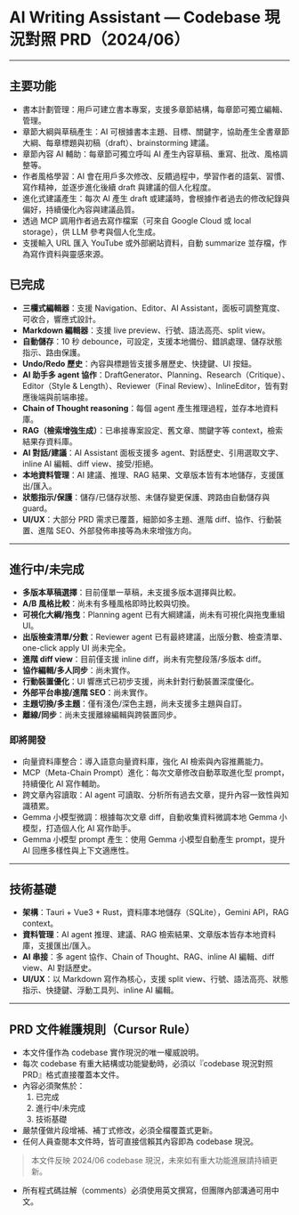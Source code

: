 # AI Writing Assistant — Codebase 現況對照 PRD（2024/06）

---

## 主要功能

- 書本計劃管理：用戶可建立書本專案，支援多章節結構，每章節可獨立編輯、管理。
- 章節大綱與草稿產生：AI 可根據書本主題、目標、關鍵字，協助產生全書章節大綱、每章標題與初稿（draft）、brainstorming 建議。
- 章節內容 AI 輔助：每章節可獨立呼叫 AI 產生內容草稿、重寫、批改、風格調整等。
- 作者風格學習：AI 會在用戶多次修改、反饋過程中，學習作者的語氣、習慣、寫作精神，並逐步進化後續 draft 與建議的個人化程度。
- 進化式建議產生：每次 AI 產生 draft 或建議時，會根據作者過去的修改紀錄與偏好，持續優化內容與建議品質。
- 透過 MCP 調用作者過去寫作檔案（可來自 Google Cloud 或 local storage），供 LLM 參考與個人化生成。
- 支援輸入 URL 匯入 YouTube 或外部網站資料，自動 summarize 並存檔，作為寫作資料與靈感來源。

## 已完成

- **三欄式編輯器**：支援 Navigation、Editor、AI Assistant，面板可調整寬度、可收合，響應式設計。
- **Markdown 編輯器**：支援 live preview、行號、語法高亮、split view。
- **自動儲存**：10 秒 debounce，可設定，支援本地備份、錯誤處理、儲存狀態指示、路由保護。
- **Undo/Redo 歷史**：內容與標題皆支援多層歷史、快捷鍵、UI 按鈕。
- **AI 助手多 agent 協作**：DraftGenerator、Planning、Research（Critique）、Editor（Style & Length）、Reviewer（Final Review）、InlineEditor，皆有對應後端與前端串接。
- **Chain of Thought reasoning**：每個 agent 產生推理過程，並存本地資料庫。
- **RAG（檢索增強生成）**：已串接專案設定、舊文章、關鍵字等 context，檢索結果存資料庫。
- **AI 對話/建議**：AI Assistant 面板支援多 agent、對話歷史、引用選取文字、inline AI 編輯、diff view、接受/拒絕。
- **本地資料管理**：AI 建議、推理、RAG 結果、文章版本皆有本地儲存，支援匯出/匯入。
- **狀態指示/保護**：儲存/已儲存狀態、未儲存變更保護、跨路由自動儲存與 guard。
- **UI/UX**：大部分 PRD 需求已覆蓋，細節如多主題、進階 diff、協作、行動裝置、進階 SEO、外部發佈串接等為未來增強方向。

---

## 進行中/未完成

- **多版本草稿選擇**：目前僅單一草稿，未支援多版本選擇與比較。
- **A/B 風格比較**：尚未有多種風格即時比較與切換。
- **可視化大綱/拖曳**：Planning agent 已有大綱建議，尚未有可視化與拖曳重組 UI。
- **出版檢查清單/分數**：Reviewer agent 已有最終建議，出版分數、檢查清單、one-click apply UI 尚未完全。
- **進階 diff view**：目前僅支援 inline diff，尚未有完整段落/多版本 diff。
- **協作編輯/多人同步**：尚未實作。
- **行動裝置優化**：UI 響應式已初步支援，尚未針對行動裝置深度優化。
- **外部平台串接/進階 SEO**：尚未實作。
- **主題切換/多主題**：僅有淺色/深色主題，尚未支援多主題與自訂。
- **離線/同步**：尚未支援離線編輯與跨裝置同步。

### 即將開發

- 向量資料庫整合：導入語意向量資料庫，強化 AI 檢索與內容推薦能力。
- MCP（Meta-Chain Prompt）進化：每次文章修改自動萃取進化型 prompt，持續優化 AI 寫作輔助。
- 跨文章內容讀取：AI agent 可讀取、分析所有過去文章，提升內容一致性與知識積累。
- Gemma 小模型微調：根據每次文章 diff，自動收集資料微調本地 Gemma 小模型，打造個人化 AI 寫作助手。
- Gemma 小模型 prompt 產生：使用 Gemma 小模型自動產生 prompt，提升 AI 回應多樣性與上下文適應性。

---

## 技術基礎

- **架構**：Tauri + Vue3 + Rust，資料庫本地儲存（SQLite），Gemini API，RAG context。
- **資料管理**：AI agent 推理、建議、RAG 檢索結果、文章版本皆存本地資料庫，支援匯出/匯入。
- **AI 串接**：多 agent 協作、Chain of Thought、RAG、inline AI 編輯、diff view、AI 對話歷史。
- **UI/UX**：以 Markdown 寫作為核心，支援 split view、行號、語法高亮、狀態指示、快捷鍵、浮動工具列、inline AI 編輯。

---

## PRD 文件維護規則（Cursor Rule）

- 本文件僅作為 codebase 實作現況的唯一權威說明。
- 每次 codebase 有重大結構或功能變動時，必須以『codebase 現況對照 PRD』格式直接覆蓋本文件。
- 內容必須聚焦於：
  1. 已完成
  2. 進行中/未完成
  3. 技術基礎
- 嚴禁僅做片段增補、補丁式修改，必須全檔覆蓋式更新。
- 任何人員查閱本文件時，皆可直接信賴其內容即為 codebase 現況。

> 本文件反映 2024/06 codebase 現況，未來如有重大功能進展請持續更新。

- 所有程式碼註解（comments）必須使用英文撰寫，但團隊內部溝通可用中文。 